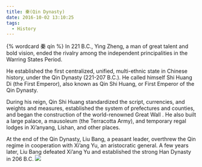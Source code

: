 ```yaml
---
title: 秦(Qin Dynasty)
date: 2016-10-02 13:10:25
tags:
  - History
---
```

{% wordcard 秦 qín %}
In 221 B.C., Ying Zheng, a man of great talent and bold vision, ended the rivalry among the independent principalities in the Warring States Period.

He established the first centralized, unified, multi-ethnic state in Chinese history, under the Qin Dynasty (221-207 B.C.). He called himself Shi Huang Di (the First Emperor), also known as Qin Shi Huang, or First Emperor of the Qin Dynasty.

During his reign, Qin Shi Huang standardized the script, currencies, and weights and measures, established the system of prefectures and counties, and began the construction of the world-renowned Great Wall . He also built a large palace, a mausoleum (the Terracotta Army), and temporary regal lodges in Xi’anyang, Lishan, and other places.

At the end of the Qin Dynasty, Liu Bang, a peasant leader, overthrew the Qin regime in cooperation with Xi’ang Yu, an aristocratic general. A few years later, Liu Bang defeated Xi’ang Yu and established the strong Han Dynasty in 206 B.C.
![](http://www.history.com/s3static/video-thumbnails/AETN-History_VMS/21/115/History_Builders_of_The_Great_Wall_42710_reSF_HD_still_624x352.jpg)
